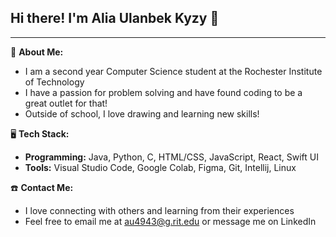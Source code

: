 ## Hi there! I'm Alia Ulanbek Kyzy 👋
_________

👤 **About Me:**
- I am a second year Computer Science student at the Rochester Institute of Technology
- I have a passion for problem solving and have found coding to be a great outlet for that!
- Outside of school, I love drawing and learning new skills!

🖥️ **Tech Stack:**
- **Programming:** Java, Python, C, HTML/CSS, JavaScript, React, Swift UI 
- **Tools:** Visual Studio Code, Google Colab, Figma, Git, Intellij, Linux

☎️ **Contact Me:**
- I love connecting with others and learning from their experiences
- Feel free to email me at au4943@g.rit.edu or message me on LinkedIn

<!--
**aliaulanbek/aliaulanbek** is a ✨ _special_ ✨ repository because its `README.md` (this file) appears on your GitHub profile.

Here are some ideas to get you started:

- 🔭 I’m currently working on ...
- 🌱 I’m currently learning ...
- 👯 I’m looking to collaborate on ...
- 🤔 I’m looking for help with ...
- 💬 Ask me about ...
- 📫 How to reach me: ...
- 😄 Pronouns: ...
- ⚡ Fun fact: ...
-->
